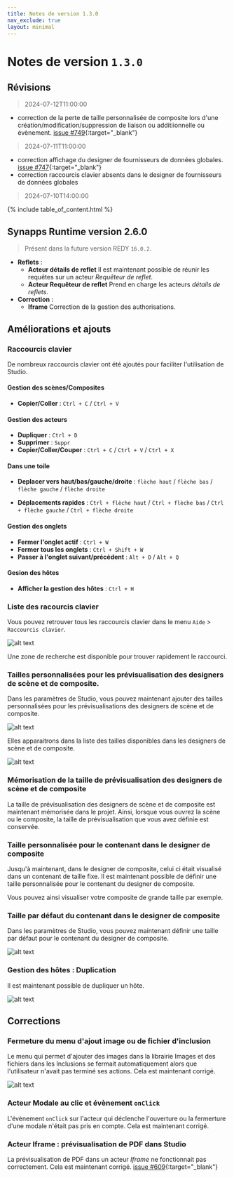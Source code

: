 ```yaml
---
title: Notes de version 1.3.0
nav_exclude: true
layout: minimal
---
```


# Notes de version `1.3.0`

## Révisions

> 2024-07-12T11:00:00
- correction de la perte de taille personnalisée de composite lors d'une création/modification/suppression de liaison ou additiionnelle ou évènement. [issue #749](https://github.com/witsa/synapps/issues/749){:target="_blank"}

> 2024-07-11T11:00:00

- correction affichage du designer de fournisseurs de données globales. [issue #747](https://github.com/witsa/synapps/issues/747){:target="_blank"}
- correction raccourcis clavier absents dans le designer de fournisseurs de données globales

> 2024-07-10T14:00:00

{% include table_of_content.html %}

## Synapps Runtime version 2.6.0

> Présent dans la future version REDY `16.0.2`.

- **Reflets** :
  - **Acteur détails de reflet** Il est maintenant possible de réunir les requêtes sur un acteur *Requêteur de reflet*.
  - **Acteur Requêteur de reflet** Prend en charge les acteurs *détails de reflets*.
- **Correction** :
  - **Iframe** Correction de la gestion des authorisations.


## Améliorations et ajouts

### Raccourcis clavier

De nombreux raccourcis clavier ont été ajoutés pour faciliter l'utilisation de Studio.

#### Gestion des scènes/Composites

- **Copier/Coller** : `Ctrl + C` / `Ctrl + V`

#### Gestion des acteurs

- **Dupliquer** : `Ctrl + D`
- **Supprimer** : `Suppr`
- **Copier/Coller/Couper** : `Ctrl + C` / `Ctrl + V` / `Ctrl + X`

#### Dans une toile

- **Deplacer vers haut/bas/gauche/droite** : `flèche haut` / `flèche bas` / `flèche gauche` / `flèche droite`

- **Déplacements rapides** : `Ctrl + flèche haut` / `Ctrl + flèche bas` / `Ctrl + flèche gauche` / `Ctrl + flèche droite`

#### Gestion des onglets

- **Fermer l'onglet actif** : `Ctrl + W`
- **Fermer tous les onglets** : `Ctrl + Shift + W`
- **Passer à l'onglet suivant/précédent** : `Alt + D` / `Alt + Q`

#### Gesion des hôtes

- **Afficher la gestion des hôtes** : `Ctrl + H`

### Liste des racourcis clavier
Vous pouvez retrouver tous les raccourcis clavier dans le menu `Aide` > `Raccourcis clavier`.

![alt text](assets/1.3.0/image04.png)

Une zone de recherche est disponible pour trouver rapidement le raccourci.

### Tailles personnalisées pour les prévisualisation des designers de scène et de composite.

Dans les paramètres de Studio, vous pouvez maintenant ajouter des tailles personnalisées pour les prévisualisations des designers de scène et de composite.

![alt text](assets/1.3.0/image01.png)

Elles apparaitrons dans la liste des tailles disponibles dans les designers de scène et de composite.

![alt text](assets/1.3.0/image02.png)

### Mémorisation de la taille de prévisualisation des designers de scène et de composite

La taille de prévisualisation des designers de scène et de composite est maintenant mémorisée dans le projet. Ainsi, lorsque vous ouvrez la scène ou le composite, la taille de prévisualisation que vous avez définie est conservée.

### Taille personnalisée pour le contenant dans le designer de composite

Jusqu'à maintenant, dans le designer de composite, celui ci était visualisé dans un contenant de taille fixe. Il est maintenant possible de définir une taille personnalisée pour le contenant du designer de composite.


Vous pouvez ainsi visualiser votre composite de grande taille par exemple.

### Taille par défaut du contenant dans le designer de composite

Dans les paramètres de Studio, vous pouvez maintenant définir une taille par défaut pour le contenant du designer de composite.


![alt text](assets/1.3.0/image03.png)


### Gestion des hôtes : Duplication

Il est maintenant possible de dupliquer un hôte.


![alt text](assets/1.3.0/host-duplicate.gif)


## Corrections

### Fermeture du menu d'ajout image ou de fichier d'inclusion

Le menu qui permet d'ajouter des images dans la librairie Images et des fichiers dans les Inclusions se fermait automatiquement alors que l'utilisateur n'avait pas terminé ses actions. Cela est maintenant corrigé.

![alt text](assets/1.3.0/menu-images.gif)

### Acteur **Modale au clic** et évènement `onClick`

L'évènement `onClick` sur l'acteur qui déclenche l'ouverture ou la fermerture d'une modale n'était pas pris en compte. Cela est maintenant corrigé.

### Acteur **Iframe** : prévisualisation de PDF dans Studio

La prévisualisation de PDF dans un acteur *Iframe* ne fonctionnait pas correctement. Cela est maintenant corrigé. [issue #609](https://github.com/witsa/synapps/issues/609){:target="_blank"}
